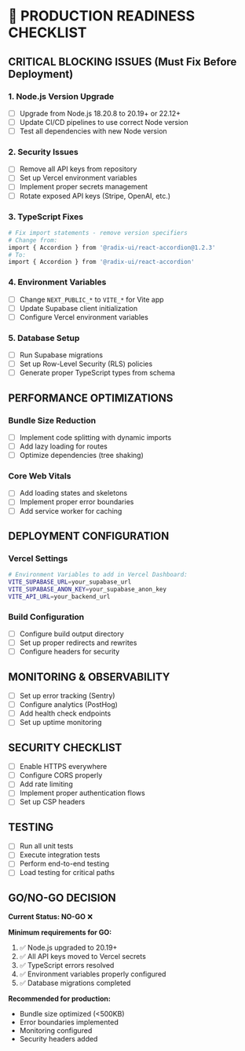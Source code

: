 # 🚨 PRODUCTION READINESS CHECKLIST

## CRITICAL BLOCKING ISSUES (Must Fix Before Deployment)

### 1. Node.js Version Upgrade
- [ ] Upgrade from Node.js 18.20.8 to 20.19+ or 22.12+
- [ ] Update CI/CD pipelines to use correct Node version
- [ ] Test all dependencies with new Node version

### 2. Security Issues
- [ ] Remove all API keys from repository
- [ ] Set up Vercel environment variables
- [ ] Implement proper secrets management
- [ ] Rotate exposed API keys (Stripe, OpenAI, etc.)

### 3. TypeScript Fixes
```bash
# Fix import statements - remove version specifiers
# Change from:
import { Accordion } from '@radix-ui/react-accordion@1.2.3'
# To:
import { Accordion } from '@radix-ui/react-accordion'
```

### 4. Environment Variables
- [ ] Change `NEXT_PUBLIC_*` to `VITE_*` for Vite app
- [ ] Update Supabase client initialization
- [ ] Configure Vercel environment variables

### 5. Database Setup
- [ ] Run Supabase migrations
- [ ] Set up Row-Level Security (RLS) policies
- [ ] Generate proper TypeScript types from schema

## PERFORMANCE OPTIMIZATIONS

### Bundle Size Reduction
- [ ] Implement code splitting with dynamic imports
- [ ] Add lazy loading for routes
- [ ] Optimize dependencies (tree shaking)

### Core Web Vitals
- [ ] Add loading states and skeletons
- [ ] Implement proper error boundaries
- [ ] Add service worker for caching

## DEPLOYMENT CONFIGURATION

### Vercel Settings
```bash
# Environment Variables to add in Vercel Dashboard:
VITE_SUPABASE_URL=your_supabase_url
VITE_SUPABASE_ANON_KEY=your_supabase_anon_key
VITE_API_URL=your_backend_url
```

### Build Configuration
- [ ] Configure build output directory
- [ ] Set up proper redirects and rewrites
- [ ] Configure headers for security

## MONITORING & OBSERVABILITY

- [ ] Set up error tracking (Sentry)
- [ ] Configure analytics (PostHog)
- [ ] Add health check endpoints
- [ ] Set up uptime monitoring

## SECURITY CHECKLIST

- [ ] Enable HTTPS everywhere
- [ ] Configure CORS properly
- [ ] Add rate limiting
- [ ] Implement proper authentication flows
- [ ] Set up CSP headers

## TESTING

- [ ] Run all unit tests
- [ ] Execute integration tests
- [ ] Perform end-to-end testing
- [ ] Load testing for critical paths

## GO/NO-GO DECISION

**Current Status: NO-GO** ❌

**Minimum requirements for GO:**
1. ✅ Node.js upgraded to 20.19+
2. ✅ All API keys moved to Vercel secrets
3. ✅ TypeScript errors resolved
4. ✅ Environment variables properly configured
5. ✅ Database migrations completed

**Recommended for production:**
- Bundle size optimized (<500KB)
- Error boundaries implemented
- Monitoring configured
- Security headers added
